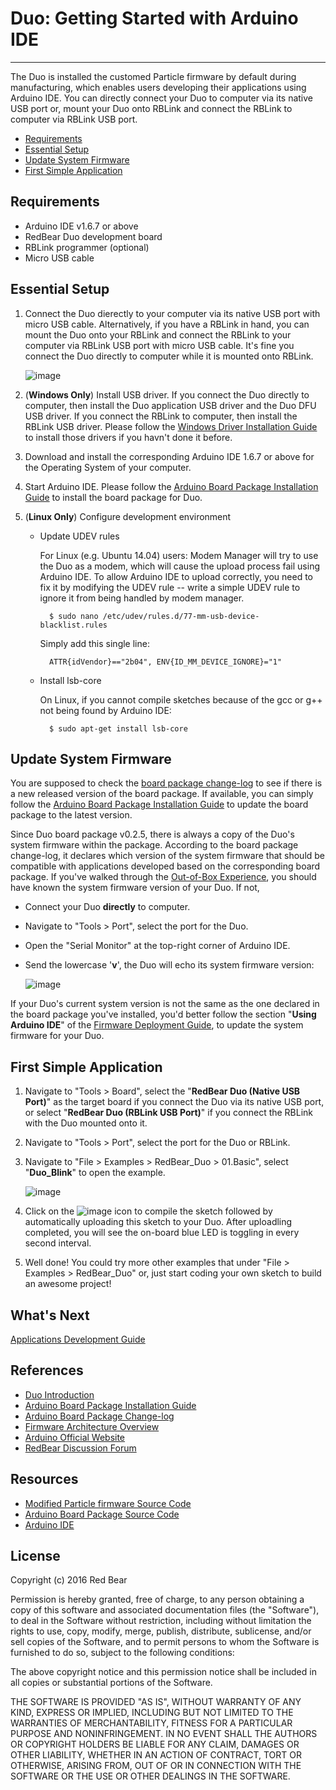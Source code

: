 # Duo: Getting Started with Arduino IDE
---

The Duo is installed the customed Particle firmware by default during manufacturing, which enables users developing their applications using Arduino IDE. You can directly connect your Duo to computer via its native USB port or, mount your Duo onto RBLink and connect the RBLink to computer via RBLink USB port.

* [Requirements](#requirements)
* [Essential Setup](#essential-setup)
* [Update System Firmware](#update-system-firmware)
* [First Simple Application](first-simple-application)


## <span id="requirements">Requirements</span>

* Arduino IDE v1.6.7 or above
* RedBear Duo development board
* RBLink programmer (optional)
* Micro USB cable 


## <span id="essential-setup">Essential Setup</span>

1. Connect the Duo dierectly to your computer via its native USB port with micro USB cable. Alternatively, if you have a RBLink in hand, you can mount the Duo onto your RBLink and connect the RBLink to your computer via RBLink USB port with micro USB cable. It's fine you connect the Duo directly to computer while it is mounted onto RBLink.

    ![image](images/Duo_RBLink.png)

2. (**Windows Only**) Install USB driver. If you connect the Duo directly to computer, then install the Duo application USB driver and the Duo DFU USB driver. If you connect the  RBLink to computer, then install the RBLink USB driver. Please follow the [Windows Driver Installation Guide](windows_driver_installation_guide.md) to install those drivers if you havn't done it before.

3. Download and install the corresponding Arduino IDE 1.6.7 or above for the Operating System of your computer.

4. Start Arduino IDE. Please follow the [Arduino Board Package Installation Guide](arduino_board_package_installation_guide.md) to install the board package for Duo.

5. (**Linux Only**) Configure development environment

    - Update UDEV rules

        For Linux (e.g. Ubuntu 14.04) users: Modem Manager will try to use the Duo as a modem, which will cause the upload process fail using Arduino IDE. To allow Arduino IDE to upload correctly, you need to fix it by modifying the UDEV rule -- write a simple UDEV rule to ignore it from being handled by modem manager.

	        $ sudo nano /etc/udev/rules.d/77-mm-usb-device-blacklist.rules
	
        Simply add this single line:

	        ATTR{idVendor}=="2b04", ENV{ID_MM_DEVICE_IGNORE}="1"


    - Install lsb-core

        On Linux, if you cannot compile sketches because of the gcc or g++ not being found by Arduino IDE:

	        $ sudo apt-get install lsb-core


## <span id="update-system-firmware">Update System Firmware</span>

You are supposed to check the [board package change-log](duo_arduino_board_package_changelog.md) to see if there is a new released version of the board package. If available, you can simply follow the [Arduino Board Package Installation Guide](arduino_board_package_installation_guide.md) to update the board package to the latest version. 

Since Duo board package v0.2.5, there is always a copy of the Duo's system firmware within the package. According to the board package change-log, it declares which version of the system firmware that should be compatible with applications developed based on the corresponding board package. If you've walked through the [Out-of-Box Experience](out_of_box_experience.md), you should have known the system firmware version of your Duo. If not, 

* Connect your Duo **directly** to computer.
* Navigate to "Tools > Port", select the port for the Duo.
* Open the "Serial Monitor" at the top-right corner of Arduino IDE.
* Send the lowercase '**v**', the Duo will echo its system firmware version:

    ![image](images/Serial_Monitor_Version.png)

If your Duo's current system version is not the same as the one declared in the board package you've installed, you'd better follow the section "**Using Arduino IDE**" of the [Firmware Deployment Guide](firmware_deployment_guide.md), to update the system firmware for your Duo. 


## <span id="first-simple-application">First Simple Application</span>
1. Navigate to "Tools > Board", select the "**RedBear Duo (Native USB Port)**" as the target board if you connect the Duo via its native USB port, or select "**RedBear Duo (RBLink USB Port)**" if you connect the RBLink with the  Duo mounted onto it.

2. Navigate to "Tools > Port", select the port for the Duo or RBLink.

3. Navigate to "File > Examples > RedBear_Duo > 01.Basic", select "**Duo\_Blink**" to open the example.

    ![image](images/Blink_Example.png)

4. Click on the ![image](images/Upload_icon.png) icon to compile the sketch followed by automatically uploading this sketch to your Duo. After uploadling completed, you will see the on-board blue LED is toggling in every second interval.

5. Well done! You could try more other examples that under "File > Examples > RedBear_Duo" or, just start coding your own sketch to build an awesome project!


## What's Next

[Applications Development Guide](applications_development_guide.md)


## References

* [Duo Introduction](duo_introduction.md)
* [Arduino Board Package Installation Guide](arduino_board_package_installation_guide.md)
* [Arduino Board Package Change-log](arduino_board_package_changelog.md)
* [Firmware Architecture Overview](firmware_architecture_overview.md)
* [Arduino Official Website](http://www.arduino.cc/)
* [RedBear Discussion Forum](http://discuss.redbear.cc/)


## Resources

* [Modified Particle firmware Source Code](https://github.com/redbear/firmware)
* [Arduino Board Package Source Code](https://github.com/redbear/STM32-Arduino/tree/master/arduino)
* [Arduino IDE](https://www.arduino.cc/en/Main/Software)


## License

Copyright (c) 2016 Red Bear

Permission is hereby granted, free of charge, to any person obtaining a copy of this software and associated documentation files (the "Software"), to deal in the Software without restriction, including without limitation the rights to use, copy, modify, merge, publish, distribute, sublicense, and/or sell copies of the Software, and to permit persons to whom the Software is furnished to do so, subject to the following conditions:

The above copyright notice and this permission notice shall be included in all copies or substantial portions of the Software.

THE SOFTWARE IS PROVIDED "AS IS", WITHOUT WARRANTY OF ANY KIND, EXPRESS OR IMPLIED, INCLUDING BUT NOT LIMITED TO THE WARRANTIES OF MERCHANTABILITY, FITNESS FOR A PARTICULAR PURPOSE AND NONINFRINGEMENT. IN NO EVENT SHALL THE AUTHORS OR COPYRIGHT HOLDERS BE LIABLE FOR ANY CLAIM, DAMAGES OR OTHER LIABILITY, WHETHER IN AN ACTION OF CONTRACT, TORT OR OTHERWISE, ARISING FROM, OUT OF OR IN CONNECTION WITH THE SOFTWARE OR THE USE OR OTHER DEALINGS IN THE SOFTWARE.